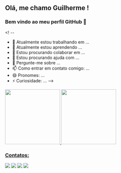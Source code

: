 ## Olá, me chamo Guilherme ! 
### Bem vindo ao meu perfil GitHub 👋

<! --
- 🔭 Atualmente estou trabalhando em ...
- 🌱 Atualmente estou aprendendo ...
- 👯 Estou procurando colaborar em ...
- 🤔 Estou procurando ajuda com ...
- 💬 Pergunte-me sobre ...
- 📫 Como entrar em contato comigo: ...
- 😄 Pronomes: ...
- ⚡ Curiosidade: ...
-->

<div>
<a href="https://github.com/GuilhermeMAG">
<img height="180em" src="https://github-readme-stats.vercel.app/api/top-langs/?username=GuilhermeMAG&layout=compact&langs_count=7&theme=dracula"/>
<img height="180em" src="https://github-readme-stats.vercel.app/api?username=GuilhermeMAG&show_icons=true&theme=dracula&include_all_commits=true&count_private=true"/>
</div>

### Contatos:

<div>
<a href="https://www.youtube.com/channel/UCy2NMJqnripDK8a1Xqy0QoQ" target="_blank"><img src="https://img.shields.io/badge/YouTube-FF0000?style=for-the-badge&logo=youtube&logoColor=white" target="_blank"></a>
<a href="https://www.instagram.com/guiihmag_/" target="_blank"><img src="https://img.shields.io/badge/-Instagram-%23E4405F?style=for-the-badge&logo=instagram&logoColor=white" target="_blank"></a>
<a href = "mailto:guiihmag@gmail.com"><img src="https://img.shields.io/badge/Gmail-D14836?style=for-the-badge&logo=gmail&logoColor=white" target="_blank"></a>
<a href="https://www.linkedin.com/in/guilherme-augusto-borges-casagrande-771a27160/" target="_blank"><img src="https://img.shields.io/badge/-LinkedIn-%230077B5?style=for-the-badge&logo=linkedin&logoColor=white" target="_blank"></a>   
</div>
